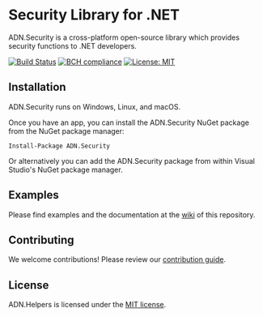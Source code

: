 # Security Library for .NET

ADN.Security is a cross-platform open-source library which provides security functions to .NET developers.

[![Build Status](https://travis-ci.org/andresdigiovanni/ADN.Security.svg?branch=master)](https://travis-ci.org/andresdigiovanni/ADN.Security)
[![BCH compliance](https://bettercodehub.com/edge/badge/andresdigiovanni/ADN.Security?branch=master)](https://bettercodehub.com/)
[![License: MIT](https://img.shields.io/badge/License-MIT-yellow.svg)](https://opensource.org/licenses/MIT)

## Installation

ADN.Security runs on Windows, Linux, and macOS.

Once you have an app, you can install the ADN.Security NuGet package from the NuGet package manager:

```
Install-Package ADN.Security
```

Or alternatively you can add the ADN.Security package from within Visual Studio's NuGet package manager.

## Examples

Please find examples and the documentation at the [wiki](https://github.com/andresdigiovanni/ADN.Security/wiki) of this repository.

## Contributing

We welcome contributions! Please review our [contribution guide](CONTRIBUTING.md).

## License

ADN.Helpers is licensed under the [MIT license](LICENSE).
